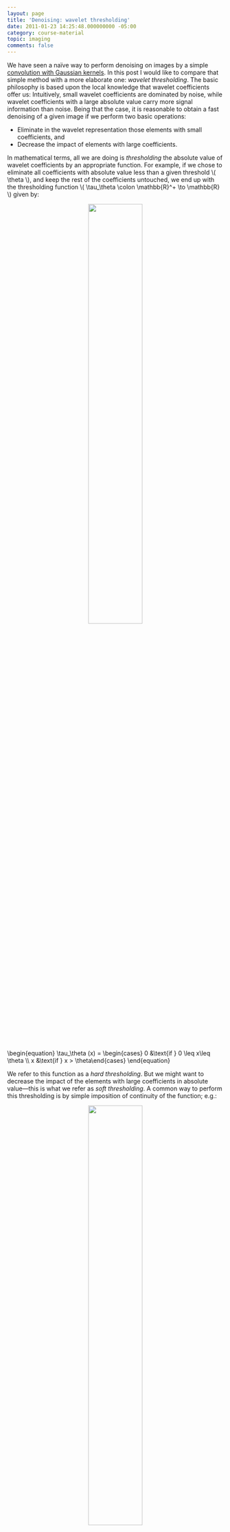 ```yaml
---
layout: page
title: 'Denoising: wavelet thresholding'
date: 2011-01-23 14:25:48.000000000 -05:00
category: course-material
topic: imaging
comments: false
---
```


We have seen a naïve way to perform denoising on images by a simple <a href="http://blancosilva.github.io/course-material/2011/01/18/convolution-with-gaussian-kernels.html">convolution with Gaussian kernels</a>.  In this post I would like to compare that simple method with a more elaborate one: *wavelet thresholding*.  The basic philosophy is based upon the local knowledge that wavelet coefficients offer us: Intuitively, small wavelet coefficients are dominated by noise, while wavelet coefficients with a large absolute value carry more signal information than noise.  Being that the case, it is reasonable to obtain a fast denoising of a given image if we perform two basic operations:

* Eliminate in the wavelet representation those elements with small coefficients, and
* Decrease the impact of elements with large coefficients.

In mathematical terms, all we are doing is *thresholding* the absolute value of wavelet coefficients by an appropriate function. For example, if we chose to eliminate all coefficients with absolute value less than a given threshold <span>\\( \theta \\)</span>, and keep the rest of the coefficients untouched, we end up with the thresholding function <span>\\( \tau_\theta \colon \mathbb{R}^+ \to \mathbb{R} \\)</span> given by:

<p style="text-align:center;"><img src="https://i0.wp.com/farm6.static.flickr.com/5124/5381177149_15bb17a09e_m_d.jpg" style="width:50%"></p>
<div>
	\begin{equation}
	\tau_\theta (x) = \begin{cases} 0 &\text{if } 0 \leq x\leq \theta \\ x &\text{if } x > \theta\end{cases}
	\end{equation}
</div>

We refer to this function as a *hard thresholding*.  But we might want to decrease the impact of the elements with large coefficients in absolute value—this is what we refer as *soft thresholding*.   A common way to perform this thresholding is by simple imposition of continuity of the function; e.g.:

<p style="text-align:center;"><img src="https://i0.wp.com/farm6.static.flickr.com/5047/5381815942_112bef03cf_m_d.jpg" style="width:50%"></p>
<div>
	\begin{equation}
	\tau_\theta (x) = \begin{cases} 0 &\text{if } 0\leq x\leq \theta \\ x-\theta &\text{if }x > \theta \end{cases} 
	\end{equation}
</div>

Other thresholding functions are of course possible, and the reader is encouraged to come up with different examples, and experiment with them.

The wavelet module `PyWavelet` is <a href="http://blancosilva.github.io/course-material/2011/01/23/wavelets-in-sage.html">easily embedded in `sage`</a>, and allows us to perform very fast and elegant denoising codes.  The following session shows an example: We load the image of Lena as an array of size <span>\\( 512 \times 512 \\)</span> containing values between `0` and `255`.   We contaminate the image with white noise <span>\\( (\sigma=16.0) \\)</span> and perform denoising with this technique.  Since <span>\\( 512 = 2^9, \\)</span> we require all nine levels of the Haar wavelet coefficients of the image.

{% highlight python linenos %}
from numpy import *
import scipy
import pywt

image = scipy.misc.lena().astype(float32)

noiseSigma = 16.0
image += random.normal(0, noiseSigma, size=image.shape)

wavelet = pywt.Wavelet('haar')
levels  = Integer( floor( log2(image.shape[0]) ) )

WaveletCoeffs = pywt.wavedec2( image, wavelet, level=levels)
{% endhighlight %}

The object `WaveletCoeffs` is a tuple with ten entries: the first one is the approximation at the highest level: 9; the second entry is a 3-tuple containing the three different details (horizontal, vertical and diagonal) at the same level.  Each consecutive entry is a 3-tuple containing the three different details at lower levels <span>\\( (n=8,7,6,5,4,3,2,1) \\)</span>

The module `pywt` has several threshold functions implemented.  Let us use the soft thresholding indicated above, with a made-up threshold <span>\\( \theta = \sigma \sqrt{2 \log_2(\texttt{image.size})}. \\)</span>

In order to apply this threshold to each single wavelet coefficient, we will make use of the powerful tools of functional programming from `sage`.  We need:

* A thresholding function.  We use the ones provided by the `pywt` package: `pywt.thresholding.soft`, and in particular its lambda expression:
{% highlight python %}
lambda x: pywt.thresholding.soft(x, threshold)
{% endhighlight %}
* `Python`'s built-in function `map(func, seq1, seq2, ...)`
* The tuple of objects over which we need to apply the thresholding:  In this case, the set of wavelet coefficients `WaveletCoeffs` computed above.

Once computed the new coefficients, we use `pywt.waverec2` to obtain the corresponding reconstruction:

{% highlight python linenos %}
threshold = noiseSigma*sqrt(2*log2(image.size))
NewWaveletCoeffs = map (lambda x: pywt.thresholding.soft(x,threshold),
WaveletCoeffs)
NewImage = pywt.waverec2( NewWaveletCoeffs, wavelet)
{% endhighlight %}

<table style="width:100%;border-width:0;">
<tbody>
<tr>
<td style="width:50%;border-width:0;"><img src="assets/5367475002_4275491e81_o_d.png" alt="" width="100%" /></td>
<td style="width:50%;border-width:0;"><img src="assets/5382329870_e3ee536df5_o_d.png" alt="" width="100%" /></td>
</tr>
<tr>
<td style="text-align:center;border-width:0;">original + noise</td>
<td style="text-align:center;border-width:0;">denoised (`haar`)</td>
</tr>
</tbody>
</table>

Denoising is good, but the overall visual quality of the resulting image is very poor: there are many artifacts, due mainly to the blocky nature of the Haar wavelet.  Also, the choice of threshold is artificial: it has a priori no relationship with the structure of the image.  Let's put a temporary solution to this problem by using a smoother wavelet, while keeping the same threshold.  To avoid excessive typing, we will wrap the code above into a neat function with variables being the image to be treated, the standard deviation of the noise added, and the name of the wavelet employed:

{% highlight python linenos %}
def denoise(data,wavelet,noiseSigma):
    levels = Integer(floor(log2(data.shape[0])))
    WC = pywt.wavedec2(data,wavelet,level=levels)
    threshold=noiseSigma*sqrt(2*log2(data.size))
    NWC = map(lambda x: pywt.thresholding.soft(x,threshold), WC)
    return pywt.waverec2( NWC, wavelet)
{% endhighlight %}

We can now perform the same operation with different wavelets.  The following script creates a `python` dictionary that assigns, to each wavelet, the corresponding denoised version of the corrupted Lena image.

{% highlight python linenos %}
Denoised={}
for wlt in pywt.wavelist():
    Denoised[wlt] = denoise( data=image, wavelet=wlt, noiseSigma=16.0)
{% endhighlight %}

The  four images below are the respective denoising by soft thresholding of wavelet coefficients on the same image with the same level of noise <span>\\( (\sigma = 16.0), \\)</span> for the symlet `sym15`, the Daubechies wavelet `db6`, the biorthogonal wavelet `bior2.8`, and the coiflet `coif2`.  Note that, except in the case of the denoising by biorthogonal wavelet, all of the others present clear artifacts:

<table style="width:100%;border-width:0;">
<tbody>
<tr>
<td style="width:50%;border-width:0;"><img src="assets/5381872501_e9296eb13c_o_d.png" alt="" width="100%" /></td>
<td style="width:50%;border-width:0;"><img src="assets/5382434292_891d198cdd_o_d.png" alt="" width="100%" /></td>
</tr>
<tr>
<td style="text-align:center;border-width:0;">denoised (`sym15`)</td>
<td style="text-align:center;border-width:0;">denoised (`db6`)</td>
</tr>
<tr>
<td style="width:50%;border-width:0;"><img src="assets/5382484863_5a054f4f3f_o_d.png" alt="" width="100%" /></td>
<td style="width:50%;border-width:0;"><img src="assets/5382485013_0683a07128_o_d.png" alt="" width="100%" /></td>
</tr>
<tr>
<td style="text-align:center;border-width:0;">denoised (`bior2.8`)</td>
<td style="text-align:center;border-width:0;">denoised (`coif2`)</td>
</tr>
</tbody>
</table>

